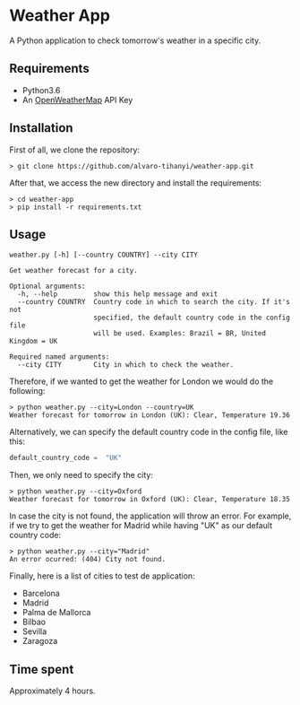 # Weather App

A Python application to check tomorrow's weather in a specific city.

## Requirements
* Python3.6
* An [OpenWeatherMap](https://openweathermap.org/) API Key

## Installation
First of all, we clone the repository:

    > git clone https://github.com/alvaro-tihanyi/weather-app.git
After that, we access the new directory and install the requirements:
  
    > cd weather-app
    > pip install -r requirements.txt


## Usage


    weather.py [-h] [--country COUNTRY] --city CITY
    
    Get weather forecast for a city.
    
    Optional arguments:
      -h, --help         show this help message and exit
      --country COUNTRY  Country code in which to search the city. If it's not
                         specified, the default country code in the config file
                         will be used. Examples: Brazil = BR, United Kingdom = UK
    
    Required named arguments:
      --city CITY        City in which to check the weather.

Therefore, if we wanted to get the weather for London we would do the following:

    > python weather.py --city=London --country=UK
    Weather forecast for tomorrow in London (UK): Clear, Temperature 19.36

Alternatively,  we can specify the default country code in the config file, like this:
```python
default_country_code =  "UK"
````
Then, we only need to specify the city:

    > python weather.py --city=Oxford
    Weather forecast for tomorrow in Oxford (UK): Clear, Temperature 18.35
In case the city is not found, the application will throw an error. For example, if we try to get the weather 
for Madrid while having "UK" as our default country code:

    > python weather.py --city="Madrid"
    An error ocurred: (404) City not found.

Finally, here is a list of cities to test de application:
* Barcelona
* Madrid
* Palma de Mallorca
* Bilbao
* Sevilla
* Zaragoza

## Time spent
Approximately 4 hours.